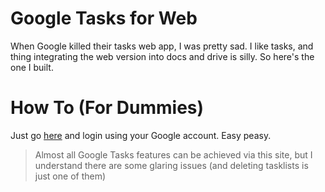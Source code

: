 # Google Tasks for Web
When Google killed their tasks web app, I was pretty sad. I like tasks, and thing integrating the web version into docs and drive is silly. So here's the one I built.

# How To (For Dummies)
Just go [here](http://tasks.ryncmrfrd.com) and login using your Google account. Easy peasy.
> Almost all Google Tasks features can be achieved via this site, but I understand there are some glaring issues (and deleting tasklists is just one of them)
